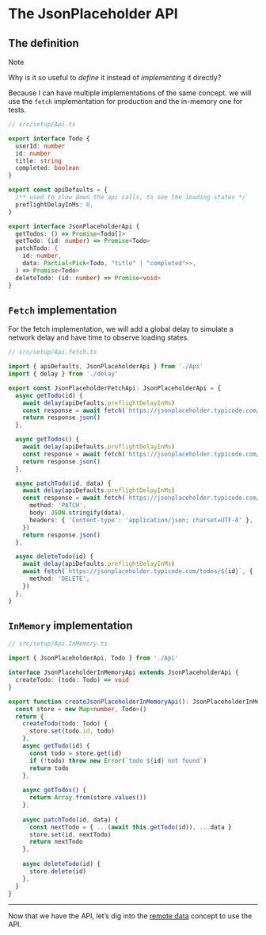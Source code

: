 # The JsonPlaceholder API

## The definition

> [!NOTE]
> Why is it so useful to _define_ it instead of _implementing_ it directly?
>
> Because I can have multiple implementations of the same concept. we will use the `fetch` implementation for production and the in-memory one for tests.

```ts
// src/setup/Api.ts

export interface Todo {
  userId: number
  id: number
  title: string
  completed: boolean
}

export const apiDefaults = {
  /** used to slow down the api calls, to see the loading states */
  preflightDelayInMs: 0,
}

export interface JsonPlaceholderApi {
  getTodos: () => Promise<Todo[]>
  getTodo: (id: number) => Promise<Todo>
  patchTodo: (
    id: number,
    data: Partial<Pick<Todo, "title" | "completed">>,
  ) => Promise<Todo>
  deleteTodo: (id: number) => Promise<void>
}
```


## `Fetch` implementation

For the fetch implementation, we will add a global delay to simulate a network delay and have time to observe loading states.
```ts
// src/setup/Api.fetch.ts

import { apiDefaults, JsonPlaceholderApi } from './Api'
import { delay } from './delay'

export const JsonPlaceholderFetchApi: JsonPlaceholderApi = {
  async getTodo(id) {
    await delay(apiDefaults.preflightDelayInMs)
    const response = await fetch(`https://jsonplaceholder.typicode.com/todos/${id}`)
    return response.json()
  },

  async getTodos() {
    await delay(apiDefaults.preflightDelayInMs)
    const response = await fetch('https://jsonplaceholder.typicode.com/todos')
    return response.json()
  },

  async patchTodo(id, data) {
    await delay(apiDefaults.preflightDelayInMs)
    const response = await fetch(`https://jsonplaceholder.typicode.com/todos/${id}`, {
      method: 'PATCH',
      body: JSON.stringify(data),
      headers: { 'Content-type': 'application/json; charset=UTF-8' },
    })
    return response.json()
  },

  async deleteTodo(id) {
    await delay(apiDefaults.preflightDelayInMs)
    await fetch(`https://jsonplaceholder.typicode.com/todos/${id}`, {
      method: 'DELETE',
    })
  },
}
```

## `InMemory` implementation

```ts
// src/setup/Api.InMemory.ts

import { JsonPlaceholderApi, Todo } from './Api'

interface JsonPlaceholderInMemoryApi extends JsonPlaceholderApi {
  createTodo: (todo: Todo) => void
}

export function createJsonPlaceholderInMemoryApi(): JsonPlaceholderInMemoryApi {
  const store = new Map<number, Todo>()
  return {
    createTodo(todo: Todo) {
      store.set(todo.id, todo)
    },
    async getTodo(id) {
      const todo = store.get(id)
      if (!todo) throw new Error(`todo ${id} not found`)
      return todo
    },
  
    async getTodos() {
      return Array.from(store.values())
    },
  
    async patchTodo(id, data) {
      const nextTodo = { ...(await this.getTodo(id)), ...data }
      store.set(id, nextTodo)
      return nextTodo
    },
  
    async deleteTodo(id) {
      store.delete(id)
    },
  }
}
```

---

Now that we have the API, let’s dig into the [remote data](./2-remote-data.md) concept to use the API.

